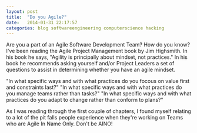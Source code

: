```yaml
---
layout: post
title:  "Do you Agile?"
date:   2014-01-31 22:17:57
categories: blog softwareengineering computerscience hacking
---
```


Are you a part of an Agile Software Development Team? How do you know? I've been reading the Agile Project Management book by Jim Highsmith. In his book he says, "Agility is principally about mindset, not practices." In his book he recommends asking yourself and/or Project Leaders a set of questions to assist in determining whether you have an agile mindset. 

"In what specific ways and with what practices do you focous on value first and constraints last?"
"In what specific ways and with what practices do you manage teams rather than tasks?"
"In what specific ways and with what practices do you adapt to change rather than conform to plans?"

As I was reading through the first couple of chapters, I found myself relating to a lot of the pit falls people experience when they're working on Teams who are Agile In Name Only. Don't be AINO! 
